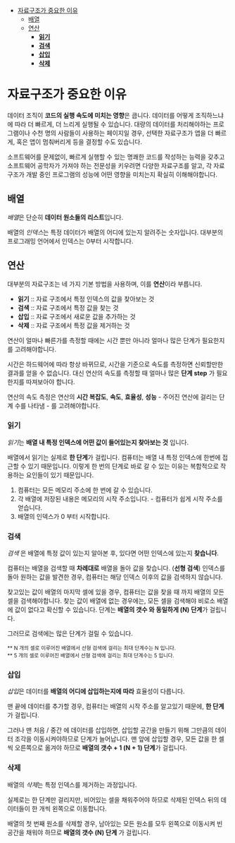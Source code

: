 - [자료구조가 중요한 이유](#자료구조가-중요한-이유)
	- [배열](#배열)
	- [연산](#연산)
		- [**읽기**](#읽기)
		- [**검색**](#검색)
		- [**삽입**](#삽입)
		- [**삭제**](#삭제)

# 자료구조가 중요한 이유

데이터 조직이 **코드의 실행 속도에 미치는 영향**은 큽니다. 데이터를 어떻게 조직하느냐에 따라 더 빠르게, 더 느리게 실행될 수 있습니다. 대량의 데이터를 처리해야하는 프로그램이나 수천 명의 사람들이 사용하는 페이지일 경우, 선택한 자료구조가 앱을 더 빠르게, 혹은 앱이 멈춰버리게 등을 결정할 수도 있습니다.

소프트웨어를 문제없이, 빠르게 실행할 수 있는 명쾌한 코드를 작성하는 능력을 갖추고 소프트웨어 공학자가 가져야 하는 전문성을 키우려면 다양한 자료구조를 알고, 각 자료구조가 개발 중인 프로그램의 성능에 어떤 영향을 미치는지 확실히 이해해야합니다.

## 배열

*배열*은 단순히 **데이터 원소들의 리스트**입니다.

배열의 *인덱스*는 특정 데이터가 배열의 어디에 있는지 알려주는 숫자입니다.
대부분의 프로그래밍 언어에서 인덱스는 0부터 시작합니다.

## 연산
대부분의 자료구조는 네 가지 기본 방법을 사용하며, 이를 **연산**이라 부릅니다.

* **읽기** :: 자료 구조에서 특정 인덱스의 값을 찾아보는 것
* **검색** :: 자료 구조에서 특정 값을 찾는 것
* **삽입** :: 자료 구조에서 새로운 값을 추가하는 것
* **삭제** :: 자료 구조에서 특정 값을 제거하는 것

연산이 얼마나 빠른가를 측정할 때에는 시간 뿐만 아니라 얼마나 많은 단계가 필요한지를 고려해야합니다.

시간은 하드웨어에 따라 항상 바뀌므로, 시간을 기준으로 속도를 측정하면 신뢰할만한 결과를 얻을 수 없습니다. 대신 연산의 속도를 측정할 때 얼마나 많은 **단계 step** 가 필요한지를 따져보아야 합니다.

연산의 속도 측정은 연산의 **시간 복잡도**, **속도**, **효율성**, **성능** - 주어진 연산에 걸리는 단계 수를 나타냄 - 를 고려해야합니다.

### **읽기**

*읽기*는 **배열 내 특정 인덱스에 어떤 값이 들어있는지 찾아보는 것** 입니다.

배열에서 읽기는 실제로 **한 단계**가 걸립니다. 컴퓨터는 배열 내 특정 인덱스에 한번에 접근할 수 있기 때문입니다. 이렇게 한 번의 단계로 바로 갈 수 있는 이유는 복합적으로 작용하는 요인들이 있기 때문입니다.

  1. 컴퓨터는 모든 메모리 주소에 한 번에 갈 수 있습니다.
  2. 각 배열에 저장된 내용은 메모리의 시작 주소입니다. - 컴퓨터가 쉽게 시작 주소를 얻습니다.
  3. 배열의 인덱스가 0 부터 시작합니다.

### **검색**

*검색* 은 배열에 특정 값이 있는지 알아본 후, 있다면 어떤 인덱스에 있는지 **찾습니다**.

컴퓨터는 배열을 검색할 때 **차례대로** 배열을 돌아 값을 찾습니다. (**선형 검색**)
인덱스를 돌아 원하는 값을 발견한 경우, 컴퓨터는 해당 인덱스 이후의 값을 검색하지 않습니다.

찾고있는 값이 배열의 마지막 셀에 있을 경우, 컴퓨터는 값을 찾을 때 까지 배열의 모든 셀을 검색해야합니다. 찾는 값이 배열에 없는 경우에는, 모든 셀을 검색해야 비로소 배열에 값이 없다고 확신할 수 있습니다. 단계는 **배열의 갯수 와 동일하게 (N) 단계**가 걸립니다.

그러므로 검색에는 많은 단계가 걸릴 수 있습니다.

<small>
	** N 개의 셀로 이루어진 배열에서 선형 검색에 걸리는 최대 단계수는 N 입니다. <br>
	** 5 개의 셀로 이루어진 배열에서 선형 검색에 걸리는 최대 단계수는 5 입니다.
</small>


### **삽입**

*삽입*은 데이터를 **배열의 어디에 삽입하는지에 따라** 효율성이 다릅니다.

맨 끝에 데이터를 추가할 경우, 컴퓨터는 배열의 시작 주소를 알고있기 때문에, **한 단계**가 걸립니다.

그러나 맨 처음 / 중간 에 데이터를 삽입하면, 삽입할 공간을 만들기 위해 그만큼의 데이터 조각을 이동시켜야하므로 단계가 늘어납니다. 맨 앞에 삽입할 경우, 모든 값을 한 셀씩 오른쪽으로 옮겨야 하므로 **배열의 갯수 + 1 (N + 1) 단계**가 걸립니다.

### **삭제**

배열의 *삭제*는 특정 인덱스를 제거하는 과정입니다.

실제로는 한 단계만 걸리지만, 비어있는 셀을 채워주어야 하므로 삭제된 인덱스 뒤의 데이터들이 한 개씩 왼쪽으로 이동합니다.

배열의 첫 번째 원소를 삭제할 경우, 남아있는 모든 원소를 모두 왼쪽으로 이동시켜 빈 공간을 채워야 하므로 **배열의 갯수 (N) 단계** 가 걸립니다.

